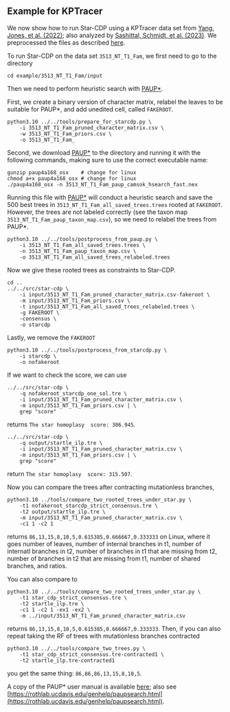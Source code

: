 Example for KPTracer
--------------------

We now show how to run Star-CDP using a KPTracer data set from [Yang, Jones, et al. (2022)](https://doi.org/10.1016/j.cell.2022.04.015); also analyzed by [Sashittal, Schmidt, et al. (2023)](https://doi.org/10.1016/j.cels.2023.11.005). We preprocessed the files as described [here](README_dataprep.md).

To run Star-CDP on the data set `3513_NT_T1_Fam`, we first need to go to the directory
```
cd example/3513_NT_T1_Fam/input
```

Then we need to perform heuristic search with [PAUP*](https://paup.phylosolutions.com). 

First, we create a binary version of character matrix, relabel the leaves to be suitable for PAUP*, and add unedited cell, called `FAKEROOT`.
```
python3.10 ../../tools/prepare_for_starcdp.py \
    -i 3513_NT_T1_Fam_pruned_character_matrix.csv \
    -w 3513_NT_T1_Fam_priors.csv \
    -o 3513_NT_T1_Fam_
```

Second, we download [PAUP*](https://paup.phylosolutions.com) to the directory and running it with the following commands, making sure to use the correct executable name:
```
gunzip paup4a168_osx    # change for linux
chmod a+x paup4a168_osx # change for linux
./paup4a168_osx -n 3513_NT_T1_Fam_paup_camsok_hsearch_fast.nex
```

Running this file with [PAUP*](https://paup.phylosolutions.com) will conduct a heuristic search and save the 500 best trees in `3513_NT_T1_Fam_all_saved_trees.trees` rooted at `FAKEROOT`. However, the trees are not labeled correctly (see the taxon map `3513_NT_T1_Fam_paup_taxon_map.csv`), so we need to relabel the trees from PAUP*.
```
python3.10 ../../tools/postprocess_from_paup.py \
    -i 3513_NT_T1_Fam_all_saved_trees.trees \
    -n 3513_NT_T1_Fam_paup_taxon_map.csv \
    -o 3513_NT_T1_Fam_all_saved_trees_relabeled.trees
```

Now we give these rooted trees as constraints to Star-CDP.
```
cd ..
../../src/star-cdp \
    -i input/3513_NT_T1_Fam_pruned_character_matrix.csv-fakeroot \
    -m input/3513_NT_T1_Fam_priors.csv \
    -t input/3513_NT_T1_Fam_all_saved_trees_relabeled.trees \
    -g FAKEROOT \
    -consensus \
    -o starcdp
```

Lastly, we remove the `FAKEROOT`

```
python3.10 ../../tools/postprocess_from_starcdp.py \
    -i starcdp \
    -o nofakeroot
```

If we want to check the score, we can use
```
../../src/star-cdp \
    -q nofakeroot_starcdp_one_sol.tre \
    -i input/3513_NT_T1_Fam_pruned_character_matrix.csv \
    -m input/3513_NT_T1_Fam_priors.csv | \
    grep "score"
```
returns `The star homoplasy  score: 306.945`.

```
../../src/star-cdp \
    -q output/startle_ilp.tre \
    -i input/3513_NT_T1_Fam_pruned_character_matrix.csv \
    -m input/3513_NT_T1_Fam_priors.csv | \
    grep "score"
```
return `The star homoplasy  score: 315.507`.

Now you can compare the trees after contracting mutationless branches,

```
python3.10 ../tools/compare_two_rooted_trees_under_star.py \
    -t1 nofakeroot_starcdp_strict_consensus.tre \
    -t2 output/startle_ilp.tre \
    -m input/3513_NT_T1_Fam_pruned_character_matrix.csv \
    -c1 1 -c2 1
```
returns `86,13,15,8,10,5,0.615385,0.666667,0.333333` on Linux, where it goes number of leaves, number of internal branches in t1, number of internatl branches in t2, number of branches in t1 that are missing from t2, number of branches in t2 that are missing from t1, number of shared branches, and ratios.

You can also compare to
```
python3.10 ../../tools/compare_two_rooted_trees_under_star.py \
    -t1 star_cdp_strict_consensus.tre \
    -t2 startle_ilp.tre \
    -c1 1 -c2 1 -ex1 -ex2 \
    -m ../input/3513_NT_T1_Fam_pruned_character_matrix.csv 
```
returns `86,13,15,8,10,5,0.615385,0.666667,0.333333`. Then, if you can also repeat taking the RF of trees with mutationless branches contracted

```
python3.10 ../../tools/compare_two_trees.py \
    -t1 star_cdp_strict_consensus.tre-contracted1 \
    -t2 startle_ilp.tre-contracted1
```
you get the same thing: `86,86,86,13,15,8,10,5`.

A copy of the PAUP* user manual is available [here](https://phylosolutions.com/paup-documentation/paupmanual.pdf); also see [https://rothlab.ucdavis.edu/genhelp/paupsearch.html](https://rothlab.ucdavis.edu/genhelp/paupsearch.html).
